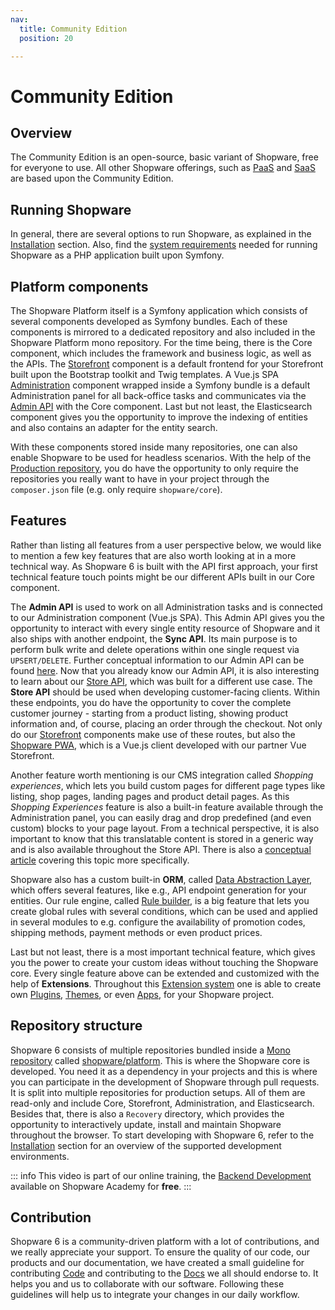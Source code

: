 ```yaml
---
nav:
  title: Community Edition
  position: 20

---
```


# Community Edition

## Overview

The Community Edition is an open-source, basic variant of Shopware, free for everyone to use. All other Shopware offerings, such as  [PaaS](paas/) and [SaaS](saas) are based upon the Community Edition.

## Running Shopware

In general, there are several options to run Shopware, as explained in the [Installation](../guides/installation/) section. Also, find the [system requirements](../guides/installation/requirements) needed for running Shopware as a PHP application built upon Symfony.

## Platform components

The Shopware Platform itself is a Symfony application which consists of several components developed as Symfony bundles. Each of these components is mirrored to a dedicated repository and also included in the Shopware Platform mono repository. For the time being, there is the Core component, which includes the framework and business logic, as well as the APIs. The [Storefront](../guides/plugins/plugins/storefront/) component is a default frontend for your Storefront built upon the Bootstrap toolkit and Twig templates. A Vue.js SPA [Administration](../concepts/framework/architecture/administration-concept) component wrapped inside a Symfony bundle is a default Administration panel for all back-office tasks and communicates via the [Admin API](../concepts/api/admin-api) with the Core component. Last but not least, the Elasticsearch component gives you the opportunity to improve the indexing of entities and also contains an adapter for the entity search.

With these components stored inside many repositories, one can also enable Shopware to be used for headless scenarios. With the help of the [Production repository](https://github.com/shopware/production), you do have the opportunity to only require the repositories you really want to have in your project through the `composer.json` file \(e.g. only require `shopware/core`\).

## Features

Rather than listing all features from a user perspective below, we would like to mention a few key features that are also worth looking at in a more technical way. As Shopware 6 is built with the API first approach, your first technical feature touch points might be our different APIs built in our Core component.

The **Admin API** is used to work on all Administration tasks and is connected to our Administration component \(Vue.js SPA\). This Admin API gives you the opportunity to interact with every single entity resource of Shopware and it also ships with another endpoint, the **Sync API**. Its main purpose is to perform bulk write and delete operations within one single request via `UPSERT/DELETE`. Further conceptual information to our Admin API can be found [here](../concepts/api/admin-api). Now that you already know our Admin API, it is also interesting to learn about our [Store API](../concepts/api/store-api), which was built for a different use case. The **Store API** should be used when developing customer-facing clients. Within these endpoints, you do have the opportunity to cover the complete customer journey - starting from a product listing, showing product information and, of course, placing an order through the checkout. Not only do our [Storefront](../guides/plugins/plugins/storefront/) components make use of these routes, but also the [Shopware PWA](pwa), which is a Vue.js client developed with our partner Vue Storefront.

Another feature worth mentioning is our CMS integration called *Shopping experiences*, which lets you build custom pages for different page types like listing, shop pages, landing pages and product detail pages. As this *Shopping Experiences* feature is also a built-in feature available through the Administration panel, you can easily drag and drop predefined \(and even custom\) blocks to your page layout. From a technical perspective, it is also important to know that this translatable content is stored in a generic way and is also available throughout the Store API. There is also a [conceptual article](../concepts/commerce/core/shopping-experiences-cms) covering this topic more specifically.

Shopware also has a custom built-in **ORM**, called [Data Abstraction Layer](../concepts/framework/data-abstraction-layer), which offers several features, like e.g., API endpoint generation for your entities. Our rule engine, called [Rule builder](../concepts/framework/rules), is a big feature that lets you create global rules with several conditions, which can be used and applied in several modules to e.g. configure the availability of promotion codes, shipping methods, payment methods or even product prices.

Last but not least, there is a most important technical feature, which gives you the power to create your custom ideas without touching the Shopware core. Every single feature above can be extended and customized with the help of **Extensions**. Throughout this [Extension system](../concepts/extensions/) one is able to create own [Plugins](../concepts/extensions/plugins-concept), [Themes](../guides/plugins/themes/), or even [Apps](../concepts/extensions/apps-concept), for your Shopware project.

## Repository structure

Shopware 6 consists of multiple repositories bundled inside a [Mono repository](https://www.atlassian.com/git/tutorials/monorepos) called [shopware/platform](https://github.com/shopware/platform). This is where the Shopware core is developed. You need it as a dependency in your projects and this is where you can participate in the development of Shopware through pull requests. It is split into multiple repositories for production setups. All of them are read-only and include Core, Storefront, Administration, and Elasticsearch. Besides that, there is also a `Recovery` directory, which provides the opportunity to interactively update, install and maintain Shopware throughout the browser. To start developing with Shopware 6, refer to the [Installation](../guides/installation/) section for an overview of the supported development environments.

<YoutubeRef video="oPf4-8eU8jQ" title="Backend Development -  Overview of platform bundles - YouTube" target="_blank" />

::: info
This video is part of our online training, the [Backend Development](https://academy.shopware.com/courses/shopware-6-backend-development-with-jisse-reitsma) available on Shopware Academy for **free**.
:::

## Contribution

Shopware 6 is a community-driven platform with a lot of contributions, and we really appreciate your support. To ensure the quality of our code, our products and our documentation, we have created a small guideline for contributing [Code](../resources/guidelines/code/contribution) and contributing to the [Docs](../resources/guidelines/documentation-guidelines/) we all should endorse to. It helps you and us to collaborate with our software. Following these guidelines will help us to integrate your changes in our daily workflow.
